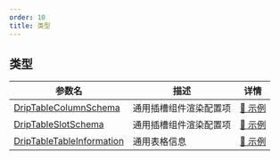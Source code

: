 ```yaml
---
order: 10
title: 类型
---
```


## 类型

| 参数名 | 描述 | 详情 |
| ----- | ---- | ---- |
| [DripTableColumnSchema](/drip-table/types/column-schema) | 通用插槽组件渲染配置项 | [🔗 示例](/drip-table/types/column-schema) |
| [DripTableSlotSchema](/drip-table/types/slot-schema) | 通用插槽组件渲染配置项 | [🔗 示例](/drip-table/types/slot-schema) |
| [DripTableTableInformation](/drip-table/types/table-information) | 通用表格信息 | [🔗 示例](/drip-table/types/table-information) |
